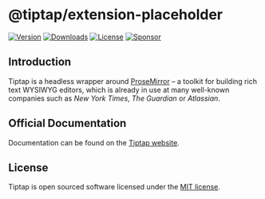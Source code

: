 # @tiptap/extension-placeholder

[![Version](https://img.shields.io/npm/v/@tiptap/extension-placeholder.svg?label=version)](https://www.npmjs.com/package/@tiptap/extension-placeholder)
[![Downloads](https://img.shields.io/npm/dm/@tiptap/extension-placeholder.svg)](https://npmcharts.com/compare/tiptap?minimal=true)
[![License](https://img.shields.io/npm/l/@tiptap/extension-placeholder.svg)](https://www.npmjs.com/package/@tiptap/extension-placeholder)
[![Sponsor](https://img.shields.io/static/v1?label=Sponsor&message=%E2%9D%A4&logo=GitHub)](https://github.com/sponsors/ueberdosis)

## Introduction

Tiptap is a headless wrapper around [ProseMirror](https://ProseMirror.net) – a toolkit for building rich text WYSIWYG editors, which is already in use at many well-known companies such as _New York Times_, _The Guardian_ or _Atlassian_.

## Official Documentation

Documentation can be found on the [Tiptap website](https://tiptap.dev).

## License

Tiptap is open sourced software licensed under the [MIT license](https://github.com/ueberdosis/tiptap/blob/main/LICENSE.md).
